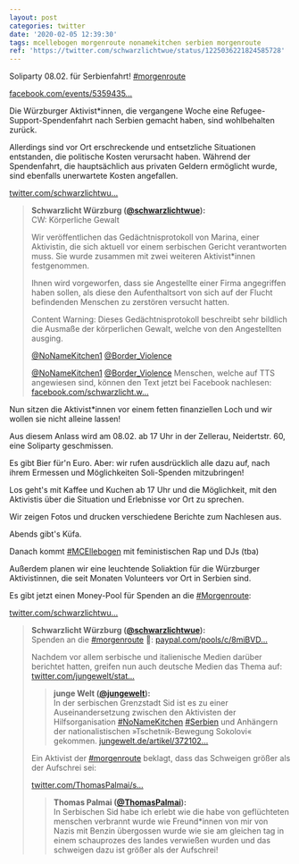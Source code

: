 ```yaml
---
layout: post
categories: twitter
date: '2020-02-05 12:39:30'
tags: mcellebogen morgenroute nonamekitchen serbien morgenroute
ref: 'https://twitter.com/schwarzlichtwue/status/1225036221824585728'
---
```

Soliparty 08.02. für Serbienfahrt! [#morgenroute](/t/morgenroute)



[facebook.com/events/5359435…](https://www.facebook.com/events/535943583689697/)



Die Würzburger Aktivist\*innen, die vergangene Woche eine Refugee-Support-Spendenfahrt nach Serbien gemacht haben, sind wohlbehalten zurück.

Allerdings sind vor Ort erschreckende und entsetzliche Situationen entstanden, die politische Kosten verursacht haben. Während der Spendenfahrt, die hauptsächlich aus privaten Geldern ermöglicht wurde, sind ebenfalls unerwartete Kosten angefallen.

[twitter.com/schwarzlichtwu…](https://twitter.com/schwarzlichtwue/status/1224670253843652608)
> <b>Schwarzlicht Würzburg ([@schwarzlichtwue](https://twitter.com/schwarzlichtwue)):</b>  
>CW: Körperliche Gewalt  
>  
>Wir veröffentlichen das Gedächtnisprotokoll von Marina, einer Aktivistin, die sich aktuell vor einem serbischen Gericht verantworten muss. Sie wurde zusammen mit zwei weiteren Aktivist\*innen festgenommen.    
>  
>Ihnen wird vorgeworfen, dass sie Angestellte einer Firma angegriffen haben sollen, als diese den Aufenthaltsort von sich auf der Flucht befindenden Menschen zu zerstören versucht hatten.    
>  
>Content Warning: Dieses Gedächtnisprotokoll beschreibt sehr bildlich die Ausmaße der körperlichen Gewalt, welche von den Angestellten ausging.    
>  
>[@NoNameKitchen1](https://twitter.com/NoNameKitchen1) [@Border_Violence](https://twitter.com/Border_Violence)  
>  
>[@NoNameKitchen1](https://twitter.com/NoNameKitchen1) [@Border_Violence](https://twitter.com/Border_Violence) Menschen, welche auf TTS angewiesen sind, können den Text jetzt bei Facebook nachlesen: [facebook.com/schwarzlicht.w…](https://www.facebook.com/schwarzlicht.wue/posts/750389068702469)  



Nun sitzen die Aktivist\*innen vor einem fetten finanziellen Loch und wir wollen sie nicht alleine lassen!



Aus diesem Anlass wird am 08.02. ab 17 Uhr in der Zellerau, Neidertstr. 60, eine Soliparty geschmissen.

Es gibt Bier für'n Euro. Aber: wir rufen ausdrücklich alle dazu auf, nach ihrem Ermessen und Möglichkeiten Soli-Spenden mitzubringen!



Los geht's mit Kaffee und Kuchen ab 17 Uhr und die Möglichkeit, mit den Aktivistis über die Situation und Erlebnisse vor Ort zu sprechen.

Wir zeigen Fotos und drucken verschiedene Berichte zum Nachlesen aus.

Abends gibt's Küfa.

Danach kommt [#MCEllebogen](/t/mcellebogen) mit feministischen Rap und DJs (tba)

Außerdem planen wir eine leuchtende Soliaktion für die Würzburger Aktivistinnen, die seit Monaten Volunteers vor Ort in Serbien sind.

Es gibt jetzt einen Money-Pool für Spenden an die [#Morgenroute](/t/morgenroute):



[twitter.com/schwarzlichtwu…](https://twitter.com/schwarzlichtwue/status/1225069327659020288)
> <b>Schwarzlicht Würzburg ([@schwarzlichtwue](https://twitter.com/schwarzlichtwue)):</b>  
>Spenden an die [#morgenroute](/t/morgenroute) 🚒: [paypal.com/pools/c/8miBVD…](https://www.paypal.com/pools/c/8miBVDtnRu)  
>  
>Nachdem vor allem serbische und italienische Medien darüber berichtet hatten, greifen nun auch deutsche Medien das Thema auf: [twitter.com/jungewelt/stat…](https://twitter.com/jungewelt/status/1225721368626503681?s=19)  
>> <b>junge Welt ([@jungewelt](https://twitter.com/jungewelt)):</b>    
>>In der serbischen Grenzstadt Sid ist es zu einer Auseinandersetzung zwischen den Aktivisten der Hilfsorganisation [#NoNameKitchen](/t/nonamekitchen) [#Serbien](/t/serbien) und Anhängern der nationalistischen »Tschetnik-Bewegung Sokolovi« gekommen. [jungewelt.de/artikel/372102…](https://www.jungewelt.de/artikel/372102.flüchtlingskrise-serbien-rechte-attackieren-helfer.html)    
>  
>  
>  
>Ein Aktivist der [#morgenroute](/t/morgenroute) beklagt, dass das Schweigen größer als der Aufschrei sei:  
>  
>[twitter.com/ThomasPalmai/s…](https://twitter.com/ThomasPalmai/status/1225765332259889155?s=19)  
>> <b>Thomas Palmai ([@ThomasPalmai](https://twitter.com/ThomasPalmai)):</b>    
>>In Serbischen Sid habe ich erlebt wie die habe von geflüchteten menschen verbrannt wurde wie Freund\*innen von mir von Nazis mit Benzin übergossen wurde wie sie am gleichen tag in einem schauprozes des landes verwießen wurden und das schweigen dazu ist größer als der Aufschrei!     
>  
>  

